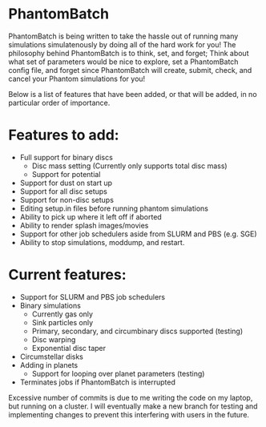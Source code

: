 # PhantomBatch

PhantomBatch is being written to take the hassle out of running many simulations simulatenously by doing all of the hard work for you!
The philosophy behind PhantomBatch is to think, set, and forget; Think about what set of parameters would be nice to explore, set a 
PhantomBatch config file, and forget since PhantomBatch will create, submit, check, and cancel your Phantom simulations for you!

Below is a list of features that have been added, or that will be added, in no particular order of importance.

# Features to add:
- Full support for binary discs
    - Disc mass setting (Currently only supports total disc mass)
    - Support for potential
- Support for dust on start up
- Support for all disc setups
- Support for non-disc setups
- Editing setup.in files before running phantom simulations
- Ability to pick up where it left off if aborted
- Ability to render splash images/movies
- Support for other job schedulers aside from SLURM and PBS (e.g. SGE)
- Ability to stop simulations, moddump, and restart.

# Current features:
- Support for SLURM and PBS job schedulers
- Binary simulations
    - Currently gas only
    - Sink particles only
    - Primary, secondary, and circumbinary discs supported (testing)
    - Disc warping
    - Exponential disc taper
- Circumstellar disks
- Adding in planets
    - Support for looping over planet parameters (testing)
- Terminates jobs if PhantomBatch is interrupted

Excessive number of commits is due to me writing the code on my laptop, but running on a cluster. I will eventually
make a new branch for testing and implementing changes to prevent this interfering with users in the future.
